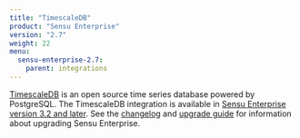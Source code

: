 ```yaml
---
title: "TimescaleDB"
product: "Sensu Enterprise"
version: "2.7"
weight: 22
menu:
  sensu-enterprise-2.7:
    parent: integrations
---
```


[TimescaleDB][4] is an open source time series database powered by PostgreSQL.
The TimescaleDB integration is available in [Sensu Enterprise version 3.2 and later][3].
See the [changelog][1] and [upgrade guide][2] for information about upgrading Sensu Enterprise.

[1]: /sensu-enterprise/latest/changelog
[2]: /sensu-enterprise/latest/upgrading
[3]: /sensu-enterprise/latest/integrations/timescaledb
[4]: https://www.timescale.com/
